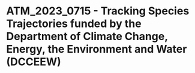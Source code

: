 # ATM_2023_0715 - Tracking Species Trajectories funded by the Department of Climate Change, Energy, the Environment and Water (DCCEEW)
